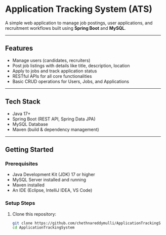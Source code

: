 # Application Tracking System (ATS)

A simple web application to manage job postings, user applications, and recruitment workflows built using **Spring Boot** and **MySQL**.

---

## Features

- Manage users (candidates, recruiters)
- Post job listings with details like title, description, location
- Apply to jobs and track application status
- RESTful APIs for all core functionalities
- Basic CRUD operations for Users, Jobs, and Applications

---

## Tech Stack

- Java 17+
- Spring Boot (REST API, Spring Data JPA)
- MySQL Database
- Maven (build & dependency management)

---

## Getting Started

### Prerequisites

- Java Development Kit (JDK) 17 or higher
- MySQL Server installed and running
- Maven installed
- An IDE (Eclipse, IntelliJ IDEA, VS Code)

### Setup Steps

1. Clone this repository:

   ```bash
   git clone https://github.com/chethnareddymulli/ApplicationTrackingSystem.git
   cd ApplicationTrackingSystem

